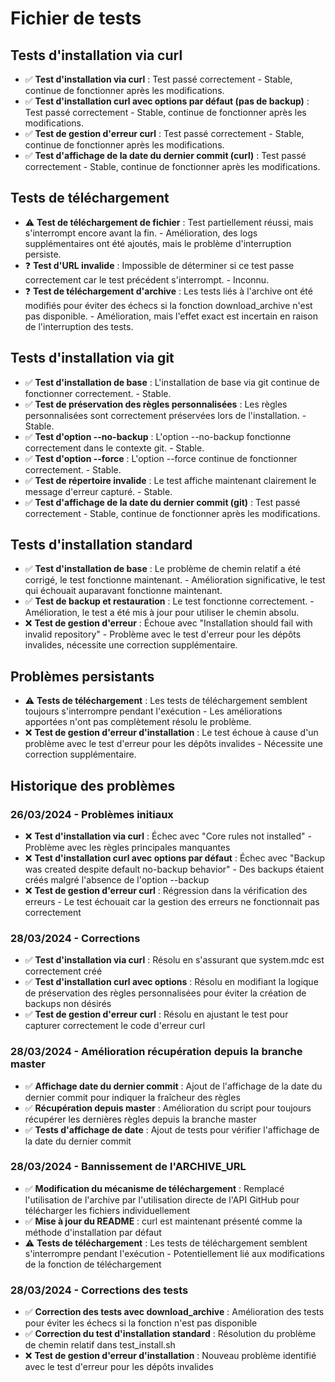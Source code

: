 # Fichier de tests

## Tests d'installation via curl
- ✅ **Test d'installation via curl** : Test passé correctement - Stable, continue de fonctionner après les modifications.
- ✅ **Test d'installation curl avec options par défaut (pas de backup)** : Test passé correctement - Stable, continue de fonctionner après les modifications.
- ✅ **Test de gestion d'erreur curl** : Test passé correctement - Stable, continue de fonctionner après les modifications.
- ✅ **Test d'affichage de la date du dernier commit (curl)** : Test passé correctement - Stable, continue de fonctionner après les modifications.

## Tests de téléchargement
- ⚠️ **Test de téléchargement de fichier** : Test partiellement réussi, mais s'interrompt encore avant la fin. - Amélioration, des logs supplémentaires ont été ajoutés, mais le problème d'interruption persiste.
- ❓ **Test d'URL invalide** : Impossible de déterminer si ce test passe correctement car le test précédent s'interrompt. - Inconnu.
- ❓ **Test de téléchargement d'archive** : Les tests liés à l'archive ont été modifiés pour éviter des échecs si la fonction download_archive n'est pas disponible. - Amélioration, mais l'effet exact est incertain en raison de l'interruption des tests.

## Tests d'installation via git
- ✅ **Test d'installation de base** : L'installation de base via git continue de fonctionner correctement. - Stable.
- ✅ **Test de préservation des règles personnalisées** : Les règles personnalisées sont correctement préservées lors de l'installation. - Stable.
- ✅ **Test d'option --no-backup** : L'option --no-backup fonctionne correctement dans le contexte git. - Stable.
- ✅ **Test d'option --force** : L'option --force continue de fonctionner correctement. - Stable.
- ✅ **Test de répertoire invalide** : Le test affiche maintenant clairement le message d'erreur capturé. - Stable.
- ✅ **Test d'affichage de la date du dernier commit (git)** : Test passé correctement - Stable, continue de fonctionner après les modifications.

## Tests d'installation standard
- ✅ **Test d'installation de base** : Le problème de chemin relatif a été corrigé, le test fonctionne maintenant. - Amélioration significative, le test qui échouait auparavant fonctionne maintenant.
- ✅ **Test de backup et restauration** : Le test fonctionne correctement. - Amélioration, le test a été mis à jour pour utiliser le chemin absolu.
- ❌ **Test de gestion d'erreur** : Échoue avec "Installation should fail with invalid repository" - Problème avec le test d'erreur pour les dépôts invalides, nécessite une correction supplémentaire.

## Problèmes persistants
- ⚠️ **Tests de téléchargement** : Les tests de téléchargement semblent toujours s'interrompre pendant l'exécution - Les améliorations apportées n'ont pas complètement résolu le problème.
- ❌ **Test de gestion d'erreur d'installation** : Le test échoue à cause d'un problème avec le test d'erreur pour les dépôts invalides - Nécessite une correction supplémentaire.

## Historique des problèmes

### 26/03/2024 - Problèmes initiaux
- ❌ **Test d'installation via curl** : Échec avec "Core rules not installed" - Problème avec les règles principales manquantes
- ❌ **Test d'installation curl avec options par défaut** : Échec avec "Backup was created despite default no-backup behavior" - Des backups étaient créés malgré l'absence de l'option --backup
- ❌ **Test de gestion d'erreur curl** : Régression dans la vérification des erreurs - Le test échouait car la gestion des erreurs ne fonctionnait pas correctement

### 28/03/2024 - Corrections
- ✅ **Test d'installation via curl** : Résolu en s'assurant que system.mdc est correctement créé
- ✅ **Test d'installation curl avec options** : Résolu en modifiant la logique de préservation des règles personnalisées pour éviter la création de backups non désirés
- ✅ **Test de gestion d'erreur curl** : Résolu en ajustant le test pour capturer correctement le code d'erreur curl

### 28/03/2024 - Amélioration récupération depuis la branche master
- ✅ **Affichage date du dernier commit** : Ajout de l'affichage de la date du dernier commit pour indiquer la fraîcheur des règles
- ✅ **Récupération depuis master** : Amélioration du script pour toujours récupérer les dernières règles depuis la branche master
- ✅ **Tests d'affichage de date** : Ajout de tests pour vérifier l'affichage de la date du dernier commit

### 28/03/2024 - Bannissement de l'ARCHIVE_URL
- ✅ **Modification du mécanisme de téléchargement** : Remplacé l'utilisation de l'archive par l'utilisation directe de l'API GitHub pour télécharger les fichiers individuellement
- ✅ **Mise à jour du README** : curl est maintenant présenté comme la méthode d'installation par défaut
- ⚠️ **Tests de téléchargement** : Les tests de téléchargement semblent s'interrompre pendant l'exécution - Potentiellement lié aux modifications de la fonction de téléchargement

### 28/03/2024 - Corrections des tests
- ✅ **Correction des tests avec download_archive** : Amélioration des tests pour éviter les échecs si la fonction n'est pas disponible
- ✅ **Correction du test d'installation standard** : Résolution du problème de chemin relatif dans test_install.sh
- ❌ **Test de gestion d'erreur d'installation** : Nouveau problème identifié avec le test d'erreur pour les dépôts invalides 
